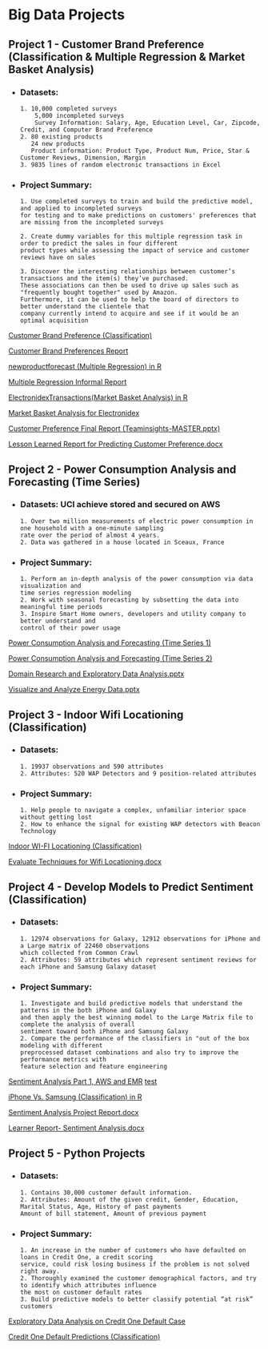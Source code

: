 # Big Data Projects

## Project 1 - Customer Brand Preference (Classification & Multiple Regression & Market Basket Analysis)

- ### Datasets:
      1. 10,000 completed surveys
          5,000 incompleted surveys
          Survey Information: Salary, Age, Education Level, Car, Zipcode, Credit, and Computer Brand Preference
      2. 80 existing products
         24 new products
         Product information: Product Type, Product Num, Price, Star & Customer Reviews, Dimension, Margin
      3. 9835 lines of random electronic transactions in Excel

- ### Project Summary:

	  1. Use completed surveys to train and build the predictive model, and applied to incompleted surveys
	  for testing and to make predictions on customers' preferences that are missing from the incompleted surveys

	  2. Create dummy variables for this multiple regression task in order to predict the sales in four different
	  product types while assessing the impact of service and customer reviews have on sales

	  3. Discover the interesting relationships between customer’s transactions and the item(s) they’ve purchased.
	  These associations can then be used to drive up sales such as "frequently bought together" used by Amazon.
      Furthermore, it can be used to help the board of directors to better understand the clientele that
      company currently intend to acquire and see if it would be an optimal acquisition

[Customer Brand Preference (Classification)](http://rpubs.com/linlinmao/brandpreference)

[Customer Brand Preferences Report](Customer%20Brand%20Preferences%20Report.docx)

[newproductforecast (Multiple Regression) in R](newproductforecast.R)

[Multiple Regression Informal Report](Multiple%20Regression%20Informal%20Report.docx)

[ElectronidexTransactions(Market Basket Analysis) in R](ElectronidexTransactions.R)

[Market Basket Analysis for Electronidex](Market%20Basket%20Analysis%20for%20Electronidex.docx)

[Customer Preference Final Report (Teaminsights-MASTER.pptx)](C2T5-TeamInsights-MASTER.pptx)

[Lesson Learned Report for Predicting Customer Preference.docx](Lesson%20Learned%20Report%20for%20Predicting%20Customer%20Preference.docx----Final%20Web%20Version.docx)

## Project 2 - Power Consumption Analysis and Forecasting (Time Series)

- ### Datasets: UCI achieve stored and secured on AWS
      1. Over two million measurements of electric power consumption in one household with a one-minute sampling 
      rate over the period of almost 4 years.
      2. Data was gathered in a house located in Sceaux, France

- ### Project Summary:
      1. Perform an in-depth analysis of the power consumption via data visualization and 
      time series regression modeling
      2. Work with seasonal forecasting by subsetting the data into meaningful time periods
      3. Inspire Smart Home owners, developers and utility company to better understand and 
      control of their power usage
      
[Power Consumption Analysis and Forecasting (Time Series 1)](http://rpubs.com/linlinmao/time_series_1)

[Power Consumption Analysis and Forecasting (Time Series 2)](http://rpubs.com/linlinmao/time_series_2)

[Domain Research and Exploratory Data Analysis.pptx](Domain%20Research%20and%20Exploratory%20Data%20Analysis.pptx)

[Visualize and Analyze Energy Data.pptx](Visualize%20and%20Analyze%20Energy%20Data.pptx)

## Project 3 - Indoor Wifi Locationing (Classification)
- ### Datasets:
      1. 19937 observations and 590 attributes
      2. Attributes: 520 WAP Detectors and 9 position-related attributes

- ### Project Summary:
      1. Help people to navigate a complex, unfamiliar interior space without getting lost
      2. How to enhance the signal for existing WAP detectors with Beacon Technology

[Indoor WI-FI Locationing (Classification)](http://rpubs.com/linlinmao/indoor_wifi_locationing)

[Evaluate Techniques for Wifi Locationing.docx](Evaluate%20Techniques%20for%20Wifi%20Locationing.docx)

## Project 4 - Develop Models to Predict Sentiment (Classification)
- ### Datasets:
      1. 12974 observations for Galaxy, 12912 observations for iPhone and a Large matrix of 22460 observations
	  which collected from Common Crawl
      2. Attributes: 59 attributes which represent sentiment reviews for each iPhone and Samsung Galaxy dataset

- ### Project Summary:
      1. Investigate and build predictive models that understand the patterns in the both iPhone and Galaxy
	  and then apply the best winning model to the Large Matrix file to complete the analysis of overall
      sentiment toward both iPhone and Samsung Galaxy
      2. Compare the performance of the classifiers in "out of the box modeling with different
      preprocessed dataset combinations and also try to improve the performance metrics with
      feature selection and feature engineering
 
 [Sentiment Analysis Part 1, AWS and EMR](http://rpubs.com/linlinmao/sentiment_analysis_1)
 [test](https://github.com/linzhaoinca/portfolio/blob/master/Mapper.py)
 
 [iPhone Vs. Samsung (Classification) in R](Iphone%20Vs.%20Samsung.R)

[Sentiment Analysis Project Report.docx](Sentiment%20Analysis%20Project%20Report.docx)

[Learner Report- Sentiment Analysis.docx](Learner%20Report-%20Sentiment%20Analysis.docx)

## Project 5 - Python Projects 
- ### Datasets:
      1. Contains 30,000 customer default information. 
      2. Attributes: Amount of the given credit, Gender, Education, Marital Status, Age, History of past payments
      Amount of bill statement, Amount of previous payment 

- ### Project Summary:
      1. An increase in the number of customers who have defaulted on loans in Credit One, a credit scoring 
      service, could risk losing business if the problem is not solved right away. 
      2. Thoroughly examined the customer demographical factors, and try to identify which attributes influence 
      the most on customer default rates
      3. Build predictive models to better classify potential “at risk” customers

[Exploratory Data Analysis on Credit One Default Case](EDA-C5T2.ipynb)

[Credit One Default Predictions (Classification)](Credit_One_Classification.ipynb) 

